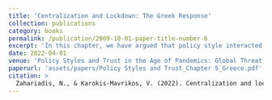 ```yaml
---
title: 'Centralization and Lockdown: The Greek Response'
collection: publications
category: books
permalink: /publication/2009-10-01-paper-title-number-6
excerpt: 'In this chapter, we have argued that policy style interacted with political trust to shape the Greek response to the crisis created by the COVID-19 pandemic. We showed that when the pandemic hit the country in February 2020, Greece exhibited an administrative style coupled with low trust in government and other relevant public institutions. Focusing on measures taken during the response phase, that is, reaction to the pandemic, we have confirmed our hypothesis. However, we have also uncovered a certain dynamism driven by feedback from earlier response measures. While we anticipated a more-or-less “fixed,” that is, centralized response, we also uncovered centrifugaltendencies during the second wave.  Command and coordination remained firmly in central–national hands throughout the two waves. But the message changed as the trade-off between public health and economic performance became more visible, and politically pressing, while there were attempts at more regionally nuanced outcomes. To be sure, centralization is still the norm—after all, policy styles cast a long shadow onto the future— but trust and the direction of response appear to wax and wane, further buttressing our argument for an interactive effect of style and trust on national crisis response.'
date: 2022-04-01
venue: 'Policy Styles and Trust in the Age of Pandemics: Global Threat, National Responses, Routledge'
paperurl: 'assets/papers/Policy Styles and Trust_Chapter 5_Greece.pdf'
citation: >
  Zahariadis, N., & Karokis-Mavrikos, V. (2022). Centralization and lockdown: The Greek response. In N. Zahariadis, E. Petridou, T. Exadaktylos, & J. Sparf (Eds.), <em>Policy styles and trust in the age of pandemics: Global threat, national responses</em>. Routledge.
---
```

